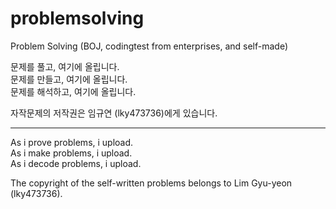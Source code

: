 # problemsolving
Problem Solving (BOJ, codingtest from enterprises, and self-made)

문제를 풀고, 여기에 올립니다.  
문제를 만들고, 여기에 올립니다.  
문제를 해석하고, 여기에 올립니다.  
  
자작문제의 저작권은 임규연 (lky473736)에게 있습니다.

--------------------------------

As i prove problems, i upload.  
As i make problems, i upload.  
As i decode problems, i upload.  
  
The copyright of the self-written problems belongs to Lim Gyu-yeon (lky473736).
